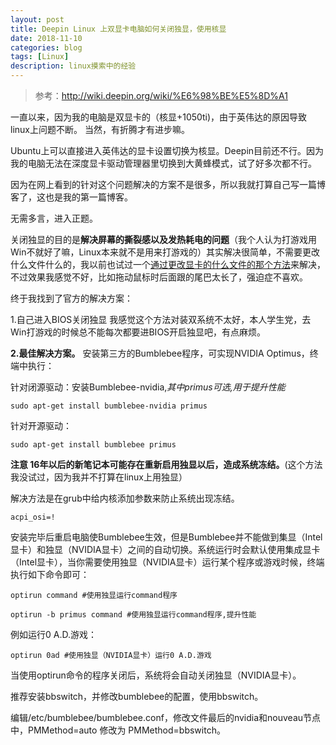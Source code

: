 ```yaml
---
layout: post
title: Deepin Linux 上双显卡电脑如何关闭独显，使用核显
date: 2018-11-10
categories: blog
tags: [Linux]
description: linux摸索中的经验
---
```


>参考：http://wiki.deepin.org/wiki/%E6%98%BE%E5%8D%A1


一直以来，因为我的电脑是双显卡的（核显+1050ti)，由于英伟达的原因导致linux上问题不断。
当然，有折腾才有进步嘛。

Ubuntu上可以直接进入英伟达的显卡设置切换为核显。Deepin目前还不行。因为我的电脑无法在深度显卡驱动管理器里切换到大黄蜂模式，试了好多次都不行。

因为在网上看到的针对这个问题解决的方案不是很多，所以我就打算自己写一篇博客了，这也是我的第一篇博客。

无需多言，进入正题。

关闭独显的目的是**解决屏幕的撕裂感以及发热耗电的问题**（我个人认为打游戏用Win不就好了嘛，Linux本来就不是用来打游戏的）其实解决很简单，不需要更改什么文件什么的，我以前也试过一个[通过更改显卡的什么文件的那个方法](https://bbs.deepin.org/forum.php?mod=viewthread&tid=167512&extra=)来解决，不过效果我感觉不好，比如拖动鼠标时后面跟的尾巴太长了，强迫症不喜欢。

终于我找到了官方的解决方案：

1.自己进入BIOS关闭独显
我感觉这个方法对装双系统不太好，本人学生党，去Win打游戏的时候总不能每次都要进BIOS开启独显吧，有点麻烦。

**2.最佳解决方案。**
安装第三方的Bumblebee程序，可实现NVIDIA Optimus，终端中执行：

<kbd>针对闭源驱动</kbd>：安装Bumblebee-nvidia,*其中primus可选,用于提升性能*
```
sudo apt-get install bumblebee-nvidia primus 
```
<kbd>针对开源驱动</kbd>：

```
sudo apt-get install bumblebee primus
```
**注意 16年以后的新笔记本可能存在重新启用独显以后，造成系统冻结。**(这个方法我没试过，因为我并不打算在linux上用独显）

解决方法是在grub中给内核添加参数来防止系统出现冻结。

```
acpi_osi=!
```
安装完毕后重启电脑使Bumblebee生效，但是Bumblebee并不能做到集显（Intel显卡）和独显（NVIDIA显卡）之间的自动切换。系统运行时会默认使用集成显卡（Intel显卡），当你需要使用独显（NVIDIA显卡）运行某个程序或游戏时候，终端执行如下命令即可：

```
optirun command #使用独显运行command程序

optirun -b primus command #使用独显运行command程序,提升性能
```
例如运行0 A.D.游戏：

```
optirun 0ad #使用独显（NVIDIA显卡）运行0 A.D.游戏
```
当使用optirun命令的程序关闭后，系统将会自动关闭独显（NVIDIA显卡）。

推荐安装bbswitch，并修改bumblebee的配置，使用bbswitch。

编辑/etc/bumblebee/bumblebee.conf，修改文件最后的nvidia和nouveau节点中，PMMethod=auto 修改为 PMMethod=bbswitch。











